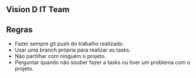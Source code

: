 
## Vision D IT Team

## Regras
  - Fazer sempre git push do trabalho realizado.
  - Usar uma branch própria para realizar as tasks.
  - Não partilhar com ninguém o projeto.
  - Perguntar quando não souber fazer a tasks ou tiver um problema com o projeto.
